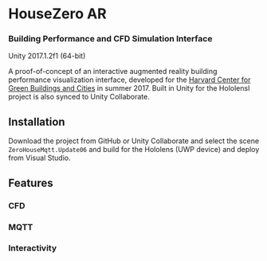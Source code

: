 # HouseZero AR
### Building Performance and CFD Simulation Interface
Unity 2017.1.2f1 (64-bit)

A proof-of-concept of an interactive augmented reality building performance visualization interface, developed for the [Harvard Center for Green Buildings and Cities](http://harvardcgbc.org/) in summer 2017. Built in Unity for the Hololensl project is also synced to Unity Collaborate.


## Installation
Download the project from GitHub or Unity Collaborate and select the scene `ZeroHouseMqtt.Update06` and build for the Hololens (UWP device) and deploy from Visual Studio.


## Features

### CFD

### MQTT

### Interactivity
